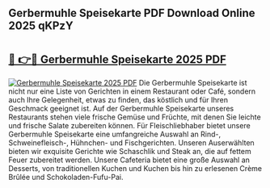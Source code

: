 ## Gerbermuhle Speisekarte PDF Download Online 2025 qKPzY

# <h2><a href="http://gcdqp4g.nevu.top/?p=Gerbermuhle+Speisekarte">🔗 👉🔴 Gerbermuhle Speisekarte 2025 PDF</a></h2>

[![Gerbermuhle Speisekarte 2025 PDF](https://i.imgur.com/dBaPXMq.png)](http://gcdqp4g.nevu.top/?p=Gerbermuhle+Speisekarte)
Die Gerbermuhle Speisekarte ist nicht nur eine Liste von Gerichten in einem Restaurant oder Café, sondern auch Ihre Gelegenheit, etwas zu finden, das köstlich und für Ihren Geschmack geeignet ist. Auf der Gerbermuhle Speisekarte unseres Restaurants stehen viele frische Gemüse und Früchte, mit denen Sie leichte und frische Salate zubereiten können. Für Fleischliebhaber bietet unsere Gerbermuhle Speisekarte eine umfangreiche Auswahl an Rind-, Schweinefleisch-, Hühnchen- und Fischgerichten. Unseren Auserwählten bieten wir exquisite Gerichte wie Schaschlik und Steak an, die auf fettem Feuer zubereitet werden. Unsere Cafeteria bietet eine große Auswahl an Desserts, von traditionellen Kuchen und Kuchen bis hin zu erlesenen Crème Brûlée und Schokoladen-Fufu-Pai.

